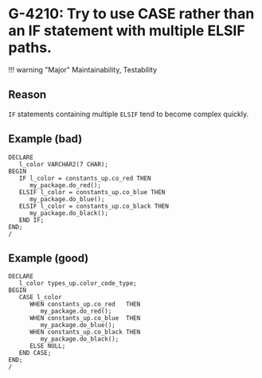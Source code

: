 # G-4210: Try to use CASE rather than an IF statement with multiple ELSIF paths.

!!! warning "Major"
    Maintainability, Testability

## Reason

`IF` statements containing multiple `ELSIF` tend to become complex quickly.

## Example (bad)

```
DECLARE
   l_color VARCHAR2(7 CHAR);
BEGIN
   IF l_color = constants_up.co_red THEN
      my_package.do_red();
   ELSIF l_color = constants_up.co_blue THEN
      my_package.do_blue();
   ELSIF l_color = constants_up.co_black THEN
      my_package.do_black();
   END IF;
END;
/
```

## Example (good)

```
DECLARE
   l_color types_up.color_code_type;
BEGIN
   CASE l_color
      WHEN constants_up.co_red   THEN 
         my_package.do_red();
      WHEN constants_up.co_blue  THEN 
         my_package.do_blue();
      WHEN constants_up.co_black THEN 
         my_package.do_black();
      ELSE NULL;
   END CASE;
END;
/
```
